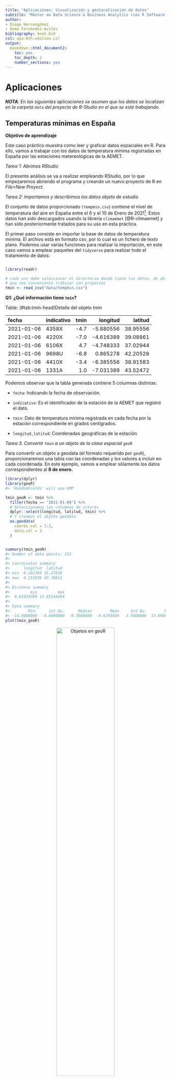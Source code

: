 ```yaml
---
title: "Aplicaciones: Visualización y geolocalización de datos"
subtitle: "Máster en Data Science & Business Analytics (con R Software)"
author:
- Diego Hernangómez
- Gema Fernández-Avilés
bibliography: book.bib
csl: apa-6th-edition.csl
output:
  bookdown::html_document2:
    toc: yes
    toc_depth: 2
    number_sections: yes
---
```




# Aplicaciones

***NOTA**: En las siguientes aplicaciones se asumen que los datos se localizan
en la carpeta `data` del proyecto de R-Studio en el que se esté trabajando.*

## Temperaturas mínimas en España

**Objetivo de aprendizaje**

Este caso práctico muestra como leer y graficar datos espaciales en R. Para
ello, vamos a trabajar con los datos de temperatura mínima registradas en España
por las estaciones metereológicas de la AEMET.

*Tarea 1: Abrimos RStudio*

El presente análisis se va a realizar empleando RStudio, por lo que empezaremos
abriendo el programa y creando un nuevo proyecto de R en *File>New Proyect*.

*Tarea 2: Importamos y describimos los datos objeto de estudio*

El conjunto de datos proporcionado `(tempmin.csv`) contiene el nivel de
temperatura del aire en España entre el 6 y el 10 de Enero de
2021[^aplicaciones-1]. Estos datos han sido descargados usando la librería
`climaemet` [@R-climaemet] y han sido posteriormente tratados para su uso en
esta práctica.

[^aplicaciones-1]: Las fechas seleccionadas coinciden con el periodo en el que
    la tormenta Filomena tuvo su auge en la Península Ibérica.

El primer paso consiste en importar la base de datos de temperatura mínima. El
archivo está en formato csv, por lo cual es un fichero de texto plano. Podemos
usar varias funciones para realizar la importación, en este caso vamos a emplear
paquetes del `tidyverse` para realizar todo el tratamiento de datos:


```r

library(readr)

# cada uno debe seleccionar el directorio donde tiene los datos, de ahí
# que sea conveniente trabajar con proyectos
tmin <- read_csv("data/tempmin.csv")
```

**Q1: ¿Qué información tiene `tmin`?**


Table: (\#tab:tmin-head)Detalle del objeto tmin

|fecha      |indicativo | tmin|  longitud|  latitud|
|:----------|:----------|----:|---------:|--------:|
|2021-01-06 |4358X      | -4.7| -5.880556| 38.95556|
|2021-01-06 |4220X      | -7.0| -4.616389| 39.08861|
|2021-01-06 |6106X      |  4.7| -4.748333| 37.02944|
|2021-01-06 |9698U      | -6.8|  0.865278| 42.20528|
|2021-01-06 |4410X      | -3.4| -6.385556| 38.91583|
|2021-01-06 |1331A      |  1.0| -7.031389| 43.52472|

Podemos observar que la tabla generada contiene 5 columnas distintas:

-   `fecha`: Indicando la fecha de observación.

-   `indicativo`: Es el identificador de la estación de la AEMET que registró el
    dato.

-   `tmin`: Dato de temperatura mínima registrada en cada fecha por la estación
    correspondiente en grados centígrados.

-   `longitud,latitud`: Coordenadas geográficas de la estación

*Tarea 3. Convertir* `tmin` *a un objeto de la clase espacial* `geoR`

Para convertir un objeto a geodata (el formato requerido por `geoR`),
proporcionaremos una tabla con las coordenadas y los valores a incluir en cada
coordenada. En este ejemplo, vamos a emplear sólamente los datos
correspondientes al **8 de enero.**


```r
library(dplyr)
library(geoR)
#> 'RandomFields' will use OMP

tmin_geoR <- tmin %>%
  filter(fecha == "2021-01-08") %>%
  # Seleccionamos las columnas de interés
  dplyr::select(longitud, latitud, tmin) %>%
  # Y creamos el objeto geodata
  as.geodata(
    coords.col = 1:2,
    data.col = 3
  )


summary(tmin_geoR)
#> Number of data points: 211 
#> 
#> Coordinates summary
#>      longitud  latitud
#> min -9.291389 35.27639
#> max  4.215556 43.78611
#> 
#> Distance summary
#>         min         max 
#>  0.01024389 13.85144264 
#> 
#> Data summary
#>        Min.     1st Qu.      Median        Mean     3rd Qu.        Max. 
#> -14.9000000  -4.6000000  -0.5000000  -0.6293839   3.5000000  13.6000000
plot(tmin_geoR)
```

<div class="figure" style="text-align: center">
<img src="Aplicaciones_files/figure-html/unnamed-chunk-2-1.png" alt="Objetos en geoR" width="60%" />
<p class="caption">(\#fig:unnamed-chunk-2)Objetos en geoR</p>
</div>

*Tarea 4. Convertir* `tmin` *a un objeto de la clase espacial* `sf`

En esta tarea, convertiremos los datos de tmin en un objeto espacial `sf`, es
decir, datos espaciales de tipo vector.

Los datos de `tmin` contienen coordenadas geográficas longitud/latitud, asi que
como vimos en la sección **Sistema de Referencia de Coordenadas (CRS)** el CRS a
emplear ha de ser un CRS geográfico. Usaremos el código EPSG **4326**, que
corresponde a coordenadas geográficas y suele ser el habitual en este tipo de
situaciones.


```r
library(sf)

tmin_sf <- st_as_sf(tmin,
  coords = c("longitud", "latitud"),
  crs = 4326
)

tmin_sf
#> Simple feature collection with 1066 features and 3 fields
#> Geometry type: POINT
#> Dimension:     XY
#> Bounding box:  xmin: -9.291389 ymin: 35.27639 xmax: 4.215556 ymax: 43.78611
#> Geodetic CRS:  WGS 84
#> # A tibble: 1,066 x 4
#>    fecha      indicativo  tmin             geometry
#>  * <date>     <chr>      <dbl>          <POINT [°]>
#>  1 2021-01-06 4358X       -4.7 (-5.880556 38.95556)
#>  2 2021-01-06 4220X       -7   (-4.616389 39.08861)
#>  3 2021-01-06 6106X        4.7 (-4.748333 37.02944)
#>  4 2021-01-06 9698U       -6.8  (0.865278 42.20528)
#>  5 2021-01-06 4410X       -3.4 (-6.385556 38.91583)
#>  6 2021-01-06 1331A        1   (-7.031389 43.52472)
#>  7 2021-01-06 1690A       -0.1 (-7.859722 42.32528)
#>  8 2021-01-06 8489X       -8   (-0.255833 40.43333)
#>  9 2021-01-06 8025         2    (-0.494167 38.3725)
#> 10 2021-01-06 9784P      -10       (0.224722 42.63)
#> # ... with 1,056 more rows
```

*Tarea 5: Dibujemos las estaciones de monitoreo de la temperaria mínima en un
mapa de España. Ámbito espacial.*

Vamos, además, a incluir una capa de las comunidades autónomas de España. Para
ello usaremos un paquete API que nos proporciona esta información en formato
`sf`:


```r
library(mapSpain)
# sf object
esp <- esp_get_ccaa() %>%
  # No vamos a usar Canarias en este análisis
  filter(ine.ccaa.name != "Canarias")


plot(esp$geometry) # Dibujamo el mapa de España menos las Islas Canarias
```

<div class="figure" style="text-align: center">
<img src="Aplicaciones_files/figure-html/unnamed-chunk-4-1.png" alt="Mapa de España (Sin Canarias)" width="60%" />
<p class="caption">(\#fig:unnamed-chunk-4)Mapa de España (Sin Canarias)</p>
</div>

**Q2: ¿Tengo el Sistema de referencia de coordenadas (CRS) de las estaciones de
monitoreo en la misma proyección que el contorno de España?**

Como se comentó en la sección **Sistema de Referencia de Coordenadas (CRS)**,
cuando se emplean datos geográficos provenientes de varias fuentes, es necesario
asegurarse de que ambos objetos están usando el mismo CRS. Vamos a comprobarlo:


```r
st_crs(tmin_sf) == st_crs(esp)
#> [1] FALSE
```

Vemos que no lo están, por lo que vamos a proyectar las coordenadas a un CRS
común. En este caso usaremos el CRS de referencia de `tmin_sf`:


```r
esp2 <- st_transform(esp, st_crs(tmin_sf))

st_crs(tmin_sf) == st_crs(esp2)
#> [1] TRUE
```

Dibujamos las estaciones de monitoreo con el contorno de España. Vamos a usar el
paquete `ggplot2` como referencia, sin embargo existen varios paquetes
especializados en mapas temáticos, como pueden ser `tmap` o `mapsf`.


```r
library(ggplot2)

ggplot(esp2) +
  # Para graficar objetos sf debemos usar geom_sf()
  geom_sf() +
  geom_sf(data = tmin_sf) +
  theme_light() +
  labs(
    title = "Estaciones de monitoreo AEMET en  España",
    subtitle = "excluyendo las Islas Canarias"
  ) +
  theme(
    plot.title = element_text(
      size = 12,
      face = "bold"
    ),
    plot.subtitle = element_text(
      size = 8,
      face = "italic"
    )
  )
```

<div class="figure" style="text-align: center">
<img src="Aplicaciones_files/figure-html/unnamed-chunk-6-1.png" alt="Estaciones de AEMET en la Península Ibérica" width="60%" />
<p class="caption">(\#fig:unnamed-chunk-6)Estaciones de AEMET en la Península Ibérica</p>
</div>

*Tarea 6: Representamos la variable temperatura mínima `tmin` para el día 8 de
enero de 2021.*

En la siguiente tarea, seleccionaremos los datos correspondientes al **8 de
enero de 2021** y crearemos un mapa temático en el que representaremos los
valores de temperatura mínima registrados en cada estación mediante un código de
colores.


```r
tmin_8enero <- tmin_sf %>%
  # seleccionamos el día y la variable
  filter(fecha == "2021-01-08")


plot(tmin_8enero["tmin"],
  main = "Temperatura mínima (8-enero-2021)",
  pch = 8
)
```

<div class="figure" style="text-align: center">
<img src="Aplicaciones_files/figure-html/plot-base-tmin-1.png" alt="Mapa de puntos con temperatura mínima" width="60%" />
<p class="caption">(\#fig:plot-base-tmin)Mapa de puntos con temperatura mínima</p>
</div>

Podemos utilizar el ámbito espacial, el contorno de España para graficar y
contar la historia de la Filomena un poco mejor.

<div class="figure" style="text-align: center">
<img src="Aplicaciones_files/figure-html/spatial-plots-1.png" alt="Mapa completo con temperatura mínima" width="60%" />
<p class="caption">(\#fig:spatial-plots)Mapa completo con temperatura mínima</p>
</div>

*Tarea 7: Interpolación de la variable temperatura mínima `tmin` para el día 8
de enero de 2021 con IDW*

**Q3**: El mapa (\@ref(fig:spatial-plots)) ha quedado muy claro. Vemos como los
datos nos cuentan la historia de Filomena en aquellos sitios donde se tomaron
mediciones, pero **¿podríamos tener un mapa de interpolación para tener una
estimación de la temperatura mínima en las partes donde la AEMET no tiene
estación de monitoreo?**

Tal y como se avanzó en teoría, parece lógico pensar que aquellos puntos que
estén cerca tendrán valores similares así que tomemos ventaja de la dependencia
espacial y utilicemos un método determinista, como la Distancia Inversa
Ponderada, comúnmente conocido por su acrónimo inglés IDW (Inverse distance
weighted), el cual es uno de los métodos más simples para llevar para llevar a
cabo una interpolación espacial.

En este tipo de análisis, es crucial que el CRS sea el apropiado. En este caso,
ya definimos el CRS como un CRS geográfico (es decir, usando coordenadas de
longitud y latitud). Sin embargo, para el ejercicio de interpolación es más
adecuado usar un CRS local (que provoque pocas deformaciones en la proyección de
España) y en alguna unidad de distancia, como metros (ya vimos que en los CRS
geográficos las unidades son grados).

Si usamos el paquete `crsuggest` podemos observar los CRS sugeridos:


```r
library(crsuggest)

sugiere <- suggest_crs(tmin_8enero, units = "m", limit = 5)

# Usamos la sugerencia del paquete
crs_sugerido <- st_crs(sugiere[1, ]$crs_proj4)

esp3 <- st_transform(esp2, crs_sugerido)
tmin_8enero3 <- st_transform(tmin_8enero, crs_sugerido)
```

**Q4: ¿Dónde vamos a interpolar? ¿En que puntos?**

Para realizar la interpolación, necesitamos generar una malla que representará
las celdas de las que queremos obtener el valor interpolado.

Dado que hemos proyectado nuestros datos a un CRS cuya unidad son los metros,
podemos definir el tamaño de cada celda en metros cuadrados. En este caso vamos
a usar celdas de 100 kms cuadrados (10 x 10 kms):


```r
set.seed(9876) # Con esto aseguramos que el grid generado siempre es igual

malla_sf <- st_make_grid(
  esp3,
  cellsize = 8000
)
```

Graficamos la superficie para ver exactamente qué hemos construido:


```r

ggplot(esp3) +
  geom_sf() +
  geom_sf(
    data = malla_sf,
    size = 0.1,
    col = "red", alpha = 1,
    fill = NA
  ) +
  geom_sf(
    data = tmin_8enero3,
    aes(fill = "AEMET Stations"), size = 4, shape = 21,
    color = "blue"
  ) +
  scale_fill_manual(values = adjustcolor("blue", alpha.f = 0.2)) +
  theme_void() +
  theme(legend.position = "bottom") +
  labs(
    title = "Cuadrícula espacial para interpolar",
    fill = ""
  )
```

<div class="figure" style="text-align: center">
<img src="Aplicaciones_files/figure-html/malla-1.png" alt="Malla de puntos para interpolación" width="60%" />
<p class="caption">(\#fig:malla)Malla de puntos para interpolación</p>
</div>

En la Fig. \@ref(fig:malla) se puede observar claramente cada una de las celdas
que hemos creado. La interpolación asignará un valor a cada uno de ellas.

A continuación podemos llevar a cabo la interpolación usando el paquete `gstat`.
Además, en lugar de celdas (polígonos) es necesario usar puntos en la
interpolación. Calcularemos, por tanto, un punto representativo de cada celda,
el centroide, que es el punto resultante de realizar la media arimética de las
coordenadas de loss puntos que componen los lados de cada celda


```r
# Calculamos centroide
malla_sf_cent <- st_centroid(malla_sf, of_largest_polygon = TRUE)

library(gstat)
tmin_idw <- idw(
  # Indicamos la variable que queremos interpolar
  tmin ~ 1,
  # Indicamos el conjunto de datos donde está la variable
  tmin_8enero3,
  # Indicamos la malla de destino, en sf
  newdata = malla_sf_cent,
  idp = 2.0 # Especifica la potencia de la IDW
)
#> [inverse distance weighted interpolation]
head(tmin_idw)
#> Simple feature collection with 6 features and 2 fields
#> Geometry type: POINT
#> Dimension:     XY
#> Bounding box:  xmin: 146290.9 ymin: 69457.31 xmax: 186290.9 ymax: 69457.31
#> CRS:           +proj=lcc +lat_1=40 +lat_0=40 +lon_0=0 +k_0=0.9988085293 +x_0=600000 +y_0=600000 +a=6378298.3 +rf=294.73 +pm=madrid +units=m +no_defs
#>   var1.pred var1.var                  geometry
#> 1  2.518621       NA POINT (146290.9 69457.31)
#> 2  2.586930       NA POINT (154290.9 69457.31)
#> 3  2.656846       NA POINT (162290.9 69457.31)
#> 4  2.728395       NA POINT (170290.9 69457.31)
#> 5  2.801600       NA POINT (178290.9 69457.31)
#> 6  2.876486       NA POINT (186290.9 69457.31)
```

*Tarea 8. Mapa de contorno*

Representamos la interpolación con un mapa y mapa de contorno muy utilizado para
representar datos espaciales. Para ello, vamos a usar el paquete `raster`
convirtiendo nuestro objeto interpolado.


```r
# Convertimos de sf a SpatiaPixels
# Esto funciona porque nuestros puntos sf están espaciados regularmente

tmin_pixels <- tmin_idw %>%
  as("Spatial") %>%
  as("SpatialPixels")


library(raster)
# Creamos un raster de nuestros pixels
rast_esp <- raster(tmin_pixels)

# Transferimos valores del objeto sf al raster
rast_esp2 <- rasterize(
  tmin_idw,
  rast_esp,
  field = "var1.pred", ## valores de predicción
  fun = mean
)

# Además, podemos recortar el raster a la forma de España

rast_esp_mask <- mask(rast_esp2, esp3)

plot(rast_esp_mask, col = colores)
contour(rast_esp2, add = TRUE)
```

<div class="figure" style="text-align: center">
<img src="Aplicaciones_files/figure-html/unnamed-chunk-9-1.png" alt="Mapa raster con lineas de nivel" width="60%" />
<p class="caption">(\#fig:unnamed-chunk-9)Mapa raster con lineas de nivel</p>
</div>

Podemos realizar el mismo mapa usando `ggplot2` y la función
`geom_contour_filled`:


```r

# Creo una tabla para geom contour
coordenadas <- st_coordinates(tmin_idw)
valor <- tmin_idw$var1.pred

idw_df <- data.frame(
  # Necesitamos redondear las coordenadas
  latitud = round(coordenadas[, 2], 6),
  longitud = round(coordenadas[, 1], 6),
  tmin = valor
)

ggplot() +
  geom_contour_filled(
    data = idw_df,
    aes(x = longitud, y = latitud, z = tmin),
    na.rm = TRUE,
    breaks = cortes
  ) +
  # Reajustamos la escala de colores
  scale_fill_manual(values = colores) +
  # CCAA
  geom_sf(data = esp3, fill = NA) +
  theme_minimal() +
  theme(axis.title = element_blank()) +
  labs(
    fill = "Temp. (º)",
    title = "Temperatura mínima interpolada",
    subtitle = "8 de Enero 2021",
    caption = "Datos: AEMET"
  )
```

<div class="figure" style="text-align: center">
<img src="Aplicaciones_files/figure-html/unnamed-chunk-10-1.png" alt="Mapa con ggplot2 y lineas de nivel" width="60%" />
<p class="caption">(\#fig:unnamed-chunk-10)Mapa con ggplot2 y lineas de nivel</p>
</div>

## Renta media por municipios

Esta sección presenta un caso de uso en el que aprenderemos a realizar las
siguientes tareas básicas:

-   Importar datos tabulares y datos espaciales.

-   Realizar un tratamiento de limpieza de datos y cruzar tablas.

-   Hacer mapas temáticos. Aprenderemos también algunas nociones básicas sobre
    cómo crear diferentes clases para un conjunto de datos continuo.

Para ello, partiremos de dos ficheros:

1.  Fichero `renta_municipio.csv`: Este fichero contiene información de la Renta
    Neta per cápita por municipios (en euros), distritos y secciones censales.
    Esta información se ha extraído del [Atlas de distribución de renta de los
    hogares](https://www.ine.es/experimental/atlas/experimental_atlas.htm)
    proporcionado por el INE, y ha sido tratado previamente para adaptar la
    información al presente ejercicio.

2.  Fichero `municipios.gpkg`: Es un fichero que contiene datos espaciales
    (polígonos) de los municipios en España en el año 2019. Se ha extraído del
    Instituto Geográfico Nacional (IGN) usando el paquete `mapSpain`.

*Tarea 1. Importar los datos a R*

El primer paso en cualquier tipo de análisis de datos es importar los datos al
software de tratamiento (en nuestro caso, R) y analizarlos para conocer el tipo
de información que contiene:


```r
# Usaremos paquetes del tidyverse
library(dplyr)
library(readr)

renta <- read_csv("data/renta_municipio.csv", na = ".")
```


```r
library(sf)
munis <- st_read("data/municipios.gpkg", quiet = TRUE)
```

**Q1: ¿Qué información tenemos sobre la variable?**


```r
head(renta)
#> # A tibble: 6 x 6
#>   Unidad                          `2019` `2018` `2017` `2016` `2015`
#>   <chr>                            <dbl>  <dbl>  <dbl>  <dbl>  <dbl>
#> 1 44001 Ababuj                        NA     NA     NA     NA     NA
#> 2 4400101 Ababuj distrito 01          NA     NA     NA     NA     NA
#> 3 4400101001 Ababuj sección 01001     NA     NA     NA     NA     NA
#> 4 40001 Abades                     11429  10731  10314   9816   9904
#> 5 4000101 Abades distrito 01       11429  10731  10314   9816   9904
#> 6 4000101001 Abades sección 01001  11429  10731  10314   9816   9904
```

Podemos comprobar que tenemos información para los años 2015 a 2019. Además, la
columna `Unidad` contiene un literal con el municipio o sección correspondiente.

**Q2: ¿Qué información tenemos sobre el objeto espacial?**


```r
head(munis)
#> Simple feature collection with 6 features and 7 fields
#> Geometry type: MULTIPOLYGON
#> Dimension:     XY
#> Bounding box:  xmin: -3.140179 ymin: 36.73817 xmax: -2.057058 ymax: 37.54579
#> Geodetic CRS:  ETRS89
#>   codauto ine.ccaa.name cpro ine.prov.name cmun      name LAU_CODE                           geom
#> 1      01     Andalucía   04       Almería  001      Abla    04001 MULTIPOLYGON (((-2.775594 3...
#> 2      01     Andalucía   04       Almería  002  Abrucena    04002 MULTIPOLYGON (((-2.787566 3...
#> 3      01     Andalucía   04       Almería  003      Adra    04003 MULTIPOLYGON (((-3.051988 3...
#> 4      01     Andalucía   04       Almería  004 Albanchez    04004 MULTIPOLYGON (((-2.181086 3...
#> 5      01     Andalucía   04       Almería  005 Alboloduy    04005 MULTIPOLYGON (((-2.572442 3...
#> 6      01     Andalucía   04       Almería  006     Albox    04006 MULTIPOLYGON (((-2.128106 3...
```

Podemos comprobar que `munis` es un objeto que contiene Polígonos y varias
columnas, entre ellas dos especialmente relevantes: `cpro` y `cmun`, que
corresponden a los códigos de provincia y de municipio respectivamente. Podemos
comprobar que este código también se encuentra en nuestro dataset `renta`.

*Tarea 2. Comprobamos campos en común para un municipio: Noblejas*


```r
# Miro un municipio: Noblejas

renta[grep("Noblejas", renta$Unidad), ]
#> # A tibble: 5 x 6
#>   Unidad                            `2019` `2018` `2017` `2016` `2015`
#>   <chr>                              <dbl>  <dbl>  <dbl>  <dbl>  <dbl>
#> 1 45115 Noblejas                     10591  10314   9751   9484   9124
#> 2 4511501 Noblejas distrito 01       11039  10717  10135   9711   9386
#> 3 4511501001 Noblejas sección 01001  11039  10717  10135   9711   9386
#> 4 4511502 Noblejas distrito 02       10276  10029   9475   9319   8938
#> 5 4511502001 Noblejas sección 02001  10276  10029   9475   9319   8938

munis[grep("Noblejas", munis$name), c("name", "cpro", "cmun")]
#> Simple feature collection with 1 feature and 3 fields
#> Geometry type: MULTIPOLYGON
#> Dimension:     XY
#> Bounding box:  xmin: -3.489824 ymin: 39.93003 xmax: -3.372611 ymax: 40.05017
#> Geodetic CRS:  ETRS89
#>          name cpro cmun                           geom
#> 4985 Noblejas   45  115 MULTIPOLYGON (((-3.44681 40...
```

En el caso de Noblejas, el código completo es **45115**. Sin embargo, en el caso
de la tabla `renta`, debemos extraer ese valor del literal, ya que no tenemos
este valor directamente, sino en combinación con otros valores ("**45115
Noblejas**"). Para conseguir extraer un campo adecuado para el cruce en la tabla
`renta` que contenga únicamente el código numérico vamos a hacer la siguiente
manipulacion de datos:

-   Para cada valor de la columna `Unidad`, dividiremos el texto usando los
    espacios como delimitadores ("**45115 Noblejas"** pasará a ser **c("45115",
    "Noblejas")**) y extraremos el código como el primer valor del vector
    (**c("45115", "Noblejas")\[1\]** extrae **"45115"**).

-   Usaremos ese resultado para crear una nueva columna `codigo_ine` que
    usaremos como campo para cruzar.


```r

# Creo una función y la aplico a toda la columna
extrae_codigo <- function(x) {
  unlist(strsplit(x, " "))[1]
}

renta$codigo_ine <- sapply(as.character(renta$Unidad), extrae_codigo)

head(renta[c("Unidad", "codigo_ine")])
#> # A tibble: 6 x 2
#>   Unidad                          codigo_ine
#>   <chr>                           <chr>     
#> 1 44001 Ababuj                    44001     
#> 2 4400101 Ababuj distrito 01      4400101   
#> 3 4400101001 Ababuj sección 01001 4400101001
#> 4 40001 Abades                    40001     
#> 5 4000101 Abades distrito 01      4000101   
#> 6 4000101001 Abades sección 01001 4000101001
```

Ahora, es necesario crear la misma variable en `munis` para poder realizar el
cruce:


```r

munis$codigo_ine <- paste0(munis$cpro, munis$cmun)

head(munis[, c("name", "codigo_ine")])
#> Simple feature collection with 6 features and 2 fields
#> Geometry type: MULTIPOLYGON
#> Dimension:     XY
#> Bounding box:  xmin: -3.140179 ymin: 36.73817 xmax: -2.057058 ymax: 37.54579
#> Geodetic CRS:  ETRS89
#>        name codigo_ine                           geom
#> 1      Abla      04001 MULTIPOLYGON (((-2.775594 3...
#> 2  Abrucena      04002 MULTIPOLYGON (((-2.787566 3...
#> 3      Adra      04003 MULTIPOLYGON (((-3.051988 3...
#> 4 Albanchez      04004 MULTIPOLYGON (((-2.181086 3...
#> 5 Alboloduy      04005 MULTIPOLYGON (((-2.572442 3...
#> 6     Albox      04006 MULTIPOLYGON (((-2.128106 3...
```

*Tarea 3: Unimos los objetos renta y mapas con la función `left_join`*

Ya estamos listos para realizar el cruce. Además, seleccionaremos sólo las
columnas que vamos a usar, en este caso la del año 2019:


```r

munis_renta <- munis %>%
  left_join(renta) %>%
  dplyr::select(name, cpro, cmun, `2019`)
```

**Cuando crucemos datos espaciales con datos no espaciales en R, es importante
que el primer dataset sea el que contiene los datos espaciales**. Esto es así
porque el objeto resultante "hereda" la clase del primer objeto.

**Q3: ¿Qué ocurre si realizáramos el proceso poniendo los datos espaciales en el
lado derecho del join?**

A modo de ejemplo, si realizáramos el proceso poniendo los datos espaciales en
el lado derecho del join, los datos finales no serán espaciales:


```r

# Miramos la clase de munis_renta

class(munis_renta)
#> [1] "sf"         "data.frame"

# Es un sf, por tanto espacial

# ¿Que pasa si realizamos el cruce de la otra manera?
renta %>%
  left_join(munis) %>%
  dplyr::select(name, cpro, cmun, `2019`) %>%
  class()
#> [1] "tbl_df"     "tbl"        "data.frame"
```

El resultado es un tibble o data.frame, **¡pero no es espacial!**

*Tarea 4. Histograma de la distribución de la renta*

Una vez que tenemos los datos unidos podemos realizar algunos análisis básicos,
como la realización de un histograma


```r

library(ggplot2)

munis_renta %>%
  ggplot(aes(x = `2019`)) +
  geom_histogram(color = "darkblue", fill = "lightblue") +
  scale_x_continuous(labels = scales::label_number_auto()) +
  scale_y_continuous(labels = scales::label_percent()) +
  labs(
    y = "",
    x = "Renta neta media por persona (€)"
  )
```

<div class="figure" style="text-align: center">
<img src="Aplicaciones_files/figure-html/basic-1.png" alt="Histograma de la Renta per cápita en España (2019)" width="60%" />
<p class="caption">(\#fig:basic)Histograma de la Renta per cápita en España (2019)</p>
</div>

En la Fig. \@ref(fig:basic) podemos observar que la renta presenta una
distribución Gamma con un gran de municipios concentrados en zonas medias de
renta y pocos municipios en tramos de rentas altas. Como veremos más adelante,
esta distribución va a afectar a la información que transmite el mapa.

*Tarea 5. Mapa de coropletas de la distribución de la renta*

Vamos a realizar ahora un mapa de coropletas mostrando la distribución de la
renta usando los valores brutos de renta sin modificar:


```r

ggplot(munis_renta) +
  # Usamos geom_sf, y como aes() lo que queremos mostrar, en este caso, el
  # color del polígono representa la renta. Vamos a retirar los bordes con
  # color = NA
  geom_sf(aes(fill = `2019`), color = NA) +
  theme_minimal() +
  scale_fill_continuous(labels = scales::label_number(
    big.mark = ".",
    decimal.mark = ",",
    suffix = " €"
  )) +
  labs(
    title = "Renta neta media por persona",
    caption = "Datos: INE"
  )
```

<div class="figure" style="text-align: center">
<img src="Aplicaciones_files/figure-html/maparenta1-1.png" alt="Renta neta media por persona" width="60%" />
<p class="caption">(\#fig:maparenta1)Renta neta media por persona</p>
</div>

Este primer mapa no es demasiado informativo, por los siguientes motivos:

-   Existe una serie de municipios para los que no tenemos datos.

-   La escala de color no es la más adecuada.

-   Dada la distribución de los datos, puede ser adecuado crear grupos de renta
    para que el mapa sea más interpretable.

*Tarea 6. Eliminamos los municipios sin datos y cambiamos la escala de color*

Vamos a probar a eliminar los municipios sin datos y a cambiar la escala de
color para ver si mejora la visualización.


```r

munis_renta_clean <- munis_renta %>% filter(!is.na(`2019`))

ggplot(munis_renta_clean) +
  geom_sf(aes(fill = `2019`), color = NA) +
  # Cambiamos la paleta de colores, vamos a usar una paleta denominada Inferno,
  # ya incluida en base R con hcl.colors

  # Como son datos continuos, puedo usar Inferno
  scale_fill_gradientn(
    colours = hcl.colors(20, "Inferno", rev = TRUE),
    labels = scales::label_number(
      big.mark = ".",
      decimal.mark = ",",
      suffix = " €"
    )
  ) +
  theme_minimal() +
  labs(
    title = "Renta neta media por persona",
    caption = "Datos: INE"
  )
```

<div class="figure" style="text-align: center">
<img src="Aplicaciones_files/figure-html/maparenta2-1.png" alt="Renta neta media por persona con paleta de colores alternativa" width="60%" />
<p class="caption">(\#fig:maparenta2)Renta neta media por persona con paleta de colores alternativa</p>
</div>

Este mapa nos da algo más de información, y parece intuirse que las rentas más
altas se encuentran en zonas de País Vasco, Madrid y Cataluña. Sin embargo, el
hecho de que la distribución de los datos no sea normal está afectando a la
visualización.

*Tarea 7. Agrupar los datos en clases para mejorar la visualización*

Para intentar atajar este problema, podemos dividir nuestros datos en clases,
por ejemplo cuartiles o deciles. Existen varios métodos de clasificación de
datos, que en R se encuentran implementados en el paquete `classInt`. A
continuación vamos a plantear diversos métodos de clasificación y observar cómo
la "historia" que cuenta el mapa varía en función de dichas clases. En este
ejemplo planteamos los siguientes métodos de clasificación:

-   El método de deciles: consiste en crear 10 categorías incluyendo el mismo
    número de registros en cada una de ellas.

-   El método de intervalos equivalentes: divide el rango de valores en un
    número de grupos definido. La distancia de todos los intervalos es idéntica,
    por lo que este método no tiene en cuenta la distribución de los registros.

-   El método de Fisher-Jenks: desarrollado específicamente para la
    clasificación de datos espaciales y su visualización en mapas. Produce
    agrupaciones de tal manera que los datos de cada grupo son "cercanas" entre
    sí y sustancialmente distintas de los valores de otros grupos.


```r

library(classInt)
# Vamos a probar 3 métodos de clasificación: Deciles, tramos de Renta
# equidistantes y Fisher and Jenks

deciles <- classIntervals(munis_renta_clean$`2019`,
  style = "quantile", n = 10
)
deciles
#> style: quantile
#>     [5898,8935.6)   [8935.6,9662.2)  [9662.2,10352.8)   [10352.8,10918)     [10918,11462) 
#>               656               656               655               654               655 
#>   [11462,11998.6) [11998.6,12651.4) [12651.4,13475.8) [13475.8,14618.4)   [14618.4,26367] 
#>               658               656               655               656               656
plot(deciles, pal = hcl.colors(20, "Inferno"), main = "Deciles")
```

<div class="figure" style="text-align: center">
<img src="Aplicaciones_files/figure-html/deciles-1.png" alt="Deciles de renta" width="60%" />
<p class="caption">(\#fig:deciles)Deciles de renta</p>
</div>


```r

# Tramos equidistantes en términos de renta
equal <- classIntervals(munis_renta_clean$`2019`,
  style = "equal", n = 10
)
equal
#> style: equal
#>     [5898,7944.9)   [7944.9,9991.8)  [9991.8,12038.7) [12038.7,14085.6) [14085.6,16132.5) 
#>               103              1510              2374              1637               702 
#> [16132.5,18179.4) [18179.4,20226.3) [20226.3,22273.2) [22273.2,24320.1)   [24320.1,26367] 
#>               161                52                14                 3                 1
plot(equal, pal = hcl.colors(20, "Inferno"), main = "Equidistantes")
```

<div class="figure" style="text-align: center">
<img src="Aplicaciones_files/figure-html/equidist-1.png" alt="Tramos de renta equidistante" width="60%" />
<p class="caption">(\#fig:equidist)Tramos de renta equidistante</p>
</div>


```r

fisher <- classIntervals(munis_renta_clean$`2019`,
  style = "fisher",
  # Fuerzo para mejorar la comparación entre métodos
  n = 10
)
fisher
#> style: fisher
#>       [5898,8743)     [8743,9770.5)    [9770.5,10754)     [10754,11689)     [11689,12668) 
#>               505               904              1005              1159              1032 
#>     [12668,13803)   [13803,15222.5) [15222.5,17196.5) [17196.5,20063.5)   [20063.5,26367] 
#>               874               651               305               103                19
plot(fisher,
  pal = hcl.colors(20, "Inferno"),
  main = "Fisher-Jenks"
)
```

<div class="figure" style="text-align: center">
<img src="Aplicaciones_files/figure-html/fisher-1.png" alt="Tramos de renta usando Fisher-Jenks" width="60%" />
<p class="caption">(\#fig:fisher)Tramos de renta usando Fisher-Jenks</p>
</div>

Podemos observar lo siguiente:

-   El último decil de renta se corresponde a un rango de entre 15.000 y 25.000
    € (Fig \@ref(fig:deciles)).

-   El método por deciles (Fig \@ref(fig:deciles)) proporciona unos grupos con
    valores de renta muy parecidos entre sí en los valores medios. Esto es
    debido a la propia distribución de la variable.

-   El método de rangos equidistantes (Fig \@ref(fig:equidist)) proporciona
    algunos grupos con un número muy reducido de municipios.

-   El método de Fisher-Jenks (Fig \@ref(fig:fisher)) puede proporcionar unas
    clases con unos rangos más apropiados para los tramos altos de renta.

*Tarea 8. Representar los mapas según las clases obtenidas*

Vamos ahora a realizar 3 mapas distintos, creando clases de renta según cada uno
de los métodos anteriormente mostrados.

**Deciles**


```r
# Extraigo los valores de corte
breaks_d <- deciles$brks

# Y creo unas etiquetas básicas para cada clase
# Creo una función específica para crear etiquetas formateadas
label_fun <- function(x) {
  l <- length(x)
  eur <- paste0(prettyNum(round(x, 0),
    decimal.mark = ",",
    big.mark = "."
  ), " €")

  labels <- paste(eur[-l], "-", eur[-1])
  labels[1] <- paste("<", eur[1])
  labels[l - 1] <- paste(">", eur[l - 1])
  return(labels)
}

labels_d <- label_fun(breaks_d)

munis_renta_clean$Deciles <- cut(munis_renta_clean$`2019`,
  breaks = breaks_d,
  labels = labels_d,
  include.lowest = TRUE
)

ggplot(munis_renta_clean) +
  # Cambiamos la variable que usamos para crear el mapa
  geom_sf(aes(fill = Deciles), color = NA) +
  # Necesito cambiar el scale, ya no es continua
  scale_fill_manual(values = hcl.colors(length(labels_d),
    "Inferno",
    rev = TRUE
  )) +
  theme_minimal() +
  labs(
    title = "Renta neta media por persona",
    caption = "Datos: INE"
  )
```

<div class="figure" style="text-align: center">
<img src="Aplicaciones_files/figure-html/mapa-deciles-1.png" alt="Mapa por deciles de renta" width="60%" />
<p class="caption">(\#fig:mapa-deciles)Mapa por deciles de renta</p>
</div>

El mapa de la Fig. \@ref(fig:mapa-deciles) ya nos permite observar patrones
geográficos, donde se ve una clara diferencia entre la Comunidades Autónomas del
Norte y las del Sur. Veamos una representación distina usando otras clases
diferentes:


```r

breaks_e <- equal$brks
labels_e <- label_fun(breaks_e)

munis_renta_clean$Equal <- cut(munis_renta_clean$`2019`,
  breaks = breaks_e,
  labels = labels_e,
  include.lowest = TRUE
)

ggplot(munis_renta_clean) +
  # Cambiamos la variable que usamos para crear el mapa
  geom_sf(aes(fill = Equal), color = NA) +
  scale_fill_manual(values = hcl.colors(length(labels_e),
    "Inferno",
    rev = TRUE
  )) +
  theme_minimal() +
  labs(
    title = "Renta neta media por persona",
    caption = "Datos: INE"
  )
```

<div class="figure" style="text-align: center">
<img src="Aplicaciones_files/figure-html/mapa-equal-1.png" alt="Mapa por tramos de renta equidistantes" width="60%" />
<p class="caption">(\#fig:mapa-equal)Mapa por tramos de renta equidistantes</p>
</div>

El mapa de la Fig. \@ref(fig:mapa-equal), sin embargo, se parece más al mapa que
hicimos con los datos sin clasificar (Fig. \@ref(fig:maparenta2)), donde el peso
visual se concentra más bien en los municipios con rentas mucho más altas que el
resto (por encimoa de 18.000 €).

Veamos el mismo mapa usando Fisher-Jenks:


```r

breaks_f <- fisher$brks
labels_f <- label_fun(breaks_f)

munis_renta_clean$`Fisher-Jenks` <- cut(munis_renta_clean$`2019`,
  breaks = breaks_f,
  labels = labels_f,
  include.lowest = TRUE
)

ggplot(munis_renta_clean) +
  # Cambiamos la variable que usamos para crear el mapa
  geom_sf(aes(fill = `Fisher-Jenks`), color = NA) +
  scale_fill_manual(values = hcl.colors(length(labels_f),
    "Inferno",
    rev = TRUE
  )) +
  theme_minimal() +
  labs(
    title = "Renta neta media por persona",
    caption = "Datos: INE"
  )
```

<div class="figure" style="text-align: center">
<img src="Aplicaciones_files/figure-html/mapa-fisher-1.png" alt="Mapa por tramos según Fisher-Jenks" width="60%" />
<p class="caption">(\#fig:mapa-fisher)Mapa por tramos según Fisher-Jenks</p>
</div>

En el mapa de la Fig. \@ref(fig:mapa-fisher) se puede observar de una manera más
clara un cluster adicional de renta en la zona de Asturias y el norte de León.
Además, gracias a la escala de colores puede intuirse que este clúster de renta
no presenta valores tan altos como los observados en País Vasco o Madrid.

En conclusión, en el momento de realizar una visualización de datos es
importante conocer el dato a representar, así como entender algunas propiedades
básicas de la distribución subyacente. También hemos podido observar que hay
ciertas decisiones estéticas (datos continuos vs. agrupados, escala de colores)
que tienen una influencia significativa en cómo se percibe la información
representada. Es responsabilidad del creador de la visualización el conocer
todos estos factores y aplicarlos de manera conveniente.

**Q4: Tenemos un mapa de los mismos datos pero la información se presenta de
manera sesgada, ¿puedes identificar los motivos?**

<div class="figure" style="text-align: center">
<img src="Aplicaciones_files/figure-html/trucado-1.png" alt="Ejemplo de visualización sesgada" width="60%" />
<p class="caption">(\#fig:trucado)Ejemplo de visualización sesgada</p>
</div>

En el mapa de la Fig. \@ref(fig:trucado) parece que la renta per cápita de las
comunidades del norte es desproporcionadamente superior a las del sur. Resumimos
aquí los sesgos introducidos en el mapa:

-   En primer lugar, se han creado un elevado número de grupos en las zonas de
    rentas bajas. De esta manera, la escala del mapa parece estar muy
    fragmentada, sin embargo muchos de esos grupos apenas contienen municipios.
    A modo de ejemplo, los primeros cuatro grupos únicamente contienen 32
    municipios.

-   Los grupos no se adaptan a la distribución subyacente de los datos. La
    mediana de los datos (11.462 €) estaría situada en la antepenúltima clase,
    de manera que los dos grupos de mayor renta contienen el 50% de los
    municipios.

-   Además, la escala de color se ha manipulado, de manera que los grupos de
    mayores renta destaquen más que el resto de manera notoria.

## Análisis de patrones de puntos

Las técnicas de análisis de patrones de puntos analizan la distribución de
eventos geolocalizados que surgen al azar. La diferencia fundamental con otros
análisis que comprenden también el uso de localizaciones (como las temperaturas
mínimas medidas por estaciones meteorológicas) es que en este caso los puntos
representan eventos conocidos y aleatorios (por ejemplo, los crímenes ocurridos
en una ciudad, accidentes de tráfico o incendios en una región). A diferencia de
otros eventos, como el ejemplo de las temperaturas mínimas, la ausencia de datos
no se debe a la ausencia de medición (e.g. no existe una estación meteorológica
en ese lugar), si no a que no se ha producido el evento en dicha localización.

**Objetivo de aprendizaje**:

El alumno debe ser capaz de conocer los datos de tipo patrones de punto,
identificarlos y representarlos adecuadamente.

*Tarea 1: Abrimos RStudio*

El presente análisis se va a realizar empleando RStudio, por lo que empezaremos
abriendo el programa y creando un nuevo script de R en *Proyecto>File>New File>R
script*.

*Tarea 2: Importamos y describimos los datos objeto de estudio*

El primer paso consiste en importar la base de datos de crímenes en la ciudad de
Valencia. El archivo está en formato csv, por lo que usaremos el paquete `readr`
para importar los datos:


```r
library(readr)
library(dplyr)

# En este caso el archivo está en la carpeta "data" de nuestro proyecto
crimen <- read_csv("data/crime-data-Valencia.csv")


summary(crimen)
#>    crime_id          crime_date         crime_time        crime_type            muni          
#>  Length:90247       Length:90247       Length:90247      Length:90247       Length:90247      
#>  Class :character   Class :character   Class1:hms        Class :character   Class :character  
#>  Mode  :character   Mode  :character   Class2:difftime   Mode  :character   Mode  :character  
#>                                        Mode  :numeric                                         
#>                                                                                               
#>                                                                                               
#>       year          month             week            day           week_day    
#>  Min.   :2010   Min.   : 1.000   Min.   : 1.00   Min.   :  1.0   Min.   :1.000  
#>  1st Qu.:2013   1st Qu.: 4.000   1st Qu.:14.00   1st Qu.: 96.0   1st Qu.:3.000  
#>  Median :2016   Median : 7.000   Median :27.00   Median :187.0   Median :5.000  
#>  Mean   :2015   Mean   : 6.537   Mean   :26.65   Mean   :183.6   Mean   :4.323  
#>  3rd Qu.:2018   3rd Qu.: 9.000   3rd Qu.:38.00   3rd Qu.:266.0   3rd Qu.:6.000  
#>  Max.   :2020   Max.   :12.000   Max.   :53.00   Max.   :366.0   Max.   :7.000  
#>  week_day_name        crime_hour      crime_lon         crime_lat        atm_dist       
#>  Length:90247       Min.   : 0.00   Min.   :-0.4296   Min.   :39.42   Min.   :   1.549  
#>  Class :character   1st Qu.: 5.00   1st Qu.:-0.3883   1st Qu.:39.46   1st Qu.: 380.535  
#>  Mode  :character   Median :14.00   Median :-0.3749   Median :39.47   Median : 630.867  
#>                     Mean   :12.52   Mean   :-0.3724   Mean   :39.47   Mean   : 790.228  
#>                     3rd Qu.:19.00   3rd Qu.:-0.3593   3rd Qu.:39.48   3rd Qu.: 986.897  
#>                     Max.   :23.00   Max.   :-0.3208   Max.   :39.53   Max.   :4838.847  
#>    bank_dist           bar_dist          cafe_dist        industrial_dist   market_dist      
#>  Min.   :   1.713   Min.   :   0.489   Min.   :   1.342   Min.   :   0.1   Min.   :   1.821  
#>  1st Qu.: 133.908   1st Qu.: 149.879   1st Qu.: 133.274   1st Qu.: 268.4   1st Qu.: 487.874  
#>  Median : 228.003   Median : 292.246   Median : 264.504   Median : 509.6   Median : 869.516  
#>  Mean   : 305.315   Mean   : 392.072   Mean   : 360.275   Mean   : 675.2   Mean   :1008.414  
#>  3rd Qu.: 384.706   3rd Qu.: 507.701   3rd Qu.: 462.982   3rd Qu.: 909.9   3rd Qu.:1263.405  
#>  Max.   :3411.537   Max.   :4352.380   Max.   :4237.915   Max.   :4703.9   Max.   :4855.407  
#>  nightclub_dist      police_dist          pub_dist        restaurant_dist      taxi_dist       
#>  Min.   :   1.189   Min.   :   0.688   Min.   :   1.489   Min.   :   0.427   Min.   :   2.441  
#>  1st Qu.: 468.164   1st Qu.: 455.810   1st Qu.: 190.150   1st Qu.:  73.401   1st Qu.: 393.438  
#>  Median : 810.185   Median : 706.094   Median : 383.330   Median : 147.797   Median : 651.644  
#>  Mean   : 930.501   Mean   : 875.246   Mean   : 496.472   Mean   : 223.875   Mean   : 717.381  
#>  3rd Qu.:1256.269   3rd Qu.:1105.625   3rd Qu.: 665.599   3rd Qu.: 272.288   3rd Qu.: 931.083  
#>  Max.   :4700.567   Max.   :4765.745   Max.   :4168.869   Max.   :3746.536   Max.   :4284.239  
#>     grid_id         grid_lon          grid_lat    
#>  Min.   :  8.0   Min.   :-0.4288   Min.   :39.42  
#>  1st Qu.:173.0   1st Qu.:-0.3898   1st Qu.:39.46  
#>  Median :215.0   Median :-0.3731   Median :39.47  
#>  Mean   :210.8   Mean   :-0.3724   Mean   :39.47  
#>  3rd Qu.:248.0   3rd Qu.:-0.3620   3rd Qu.:39.48  
#>  Max.   :398.0   Max.   :-0.3230   Max.   :39.53
```

**Q1: ¿Qué información contiene nuestros datos?**

Este archivo contiene en total
90.247 registros, y
proporciona 28 campos asociados a cada registro.

Entre los campos disponibles, destacamos los campos `crime_lon` y `crime_lat`:
Son las coordenadas en las que se produjo el crimen.

**Q2: ¿En qué CRS se encuentran las coordenadas?**

Si nos fijamos, las coordenadas parecen corresponder con longitudes y latitudes,
ya que como se explicó el rango posible de valores es $[-180, 180]$ (para
longitudes) y $[-90, 90]$ (para latitudes):


Table: (\#tab:coods-lonlat)Crímenes en Valencia; Coordenadas

|  crime_lon| crime_lat|
|----------:|---------:|
| -0.3826325|  39.46332|
| -0.3906850|  39.43517|
| -0.3747971|  39.47927|
| -0.3992082|  39.47982|
| -0.3596011|  39.46740|
| -0.3552423|  39.47461|

Por lo tanto, podemos convertir la tabla en un objecto `sf` teniendo en cuenta
esta información. A modo de recordatorio, el CRS correspondiente a coordenadas
geográficas longitud/latitud es **EPSG:4326**.


```r

library(sf)
# Objeto sf sin CRS

crimen_sf <- st_as_sf(
  crimen,
  coords = c(
    "crime_lon",
    "crime_lat"
  ),
  crs = st_crs(4326)
)

# Comprobamos con un mapa base

library(mapSpain)
library(ggplot2)

# Usamos imagen como mapa de fondo
tile <- esp_getTiles(crimen_sf, "IDErioja",
  zoommin = 1,
  crop = TRUE
)

ggplot() +
  layer_spatraster(tile) +
  geom_sf(
    data = crimen_sf,
    col = "blue",
    size = 0.3,
    alpha = 0.3
  )
```

<div class="figure" style="text-align: center">
<img src="Aplicaciones_files/figure-html/crimen1-1.png" alt="Crímenes en Valencia" width="60%" />
<p class="caption">(\#fig:crimen1)Crímenes en Valencia</p>
</div>

**Q3: ¿Hay algún patrón en la ocurrencia de crímenes?**

En la Fig. \@ref(fig:crimen1) podemos intuir ciertos patrones en la ocurrencia
de crímenes. Por ejemplo, parecen concentrarse en zonas céntricas y no hay
crímenes registrados en la zona del puerto.

Para el siguiente análisis, vamos a analizar el patrón de crímenes del año 2010.


```r
crimen_2010_sf <- crimen_sf %>%
  filter(
    year == "2010"
  )

ggplot() +
  layer_spatraster(tile) +
  geom_sf(
    data = crimen_2010_sf,
    col = "blue",
    size = 0.3,
    alpha = 0.3
  )
```

<div class="figure" style="text-align: center">
<img src="Aplicaciones_files/figure-html/crimen2-1.png" alt="Crímenes en Valencia (2010)" width="60%" />
<p class="caption">(\#fig:crimen2)Crímenes en Valencia (2010)</p>
</div>

*Tarea 3: Análisis de patrones con `spatstat`*

El paquete `spatstat` (@spatstat_2005) es el paquete de referencia cuando se
trabaja con patrones de puntos

Siguiendo el anterior ejemplo, vamos a analizar el patrón de crímenes en el año
2010. Además, en el análisis de patrones de puntos es necesario delimitar la
ventana espacial de observación (owin). En este caso será el municipio de
Valencia.


```r

# Extraigo Valencia con mapSpain

valencia <- esp_get_munic(munic = "^Valencia$") %>%
  # Necesito proyectar, en este caso usamos ETRS89-UTM huso 30 EPSG:25830
  st_transform(25830)



library(spatstat)
# Necesitamos un recinto de observación: owin

val_owin <- as.owin(valencia)

# Extraemos las coordenadas de los crímenes. Han de estar en el mismo CRS
# que el owin

coords <- crimen_2010_sf %>%
  st_transform(25830) %>%
  st_coordinates()

mydata_ppp <- ppp(
  x = as.numeric(coords[, 1]),
  y = as.numeric(coords[, 2]),
  window = val_owin
)

plot(mydata_ppp)
```

<img src="Aplicaciones_files/figure-html/objeto_ppp-1.png" width="60%" style="display: block; margin: auto;" />

**Q4: ¿Qué información contiene nuestro objeto en formato ppp?**


```r
summary(mydata_ppp)
#> Planar point pattern:  5332 points
#> Average intensity 3.917619e-05 points per square unit
#> 
#> *Pattern contains duplicated points*
#> 
#> Coordinates are given to 1 decimal place
#> i.e. rounded to the nearest multiple of 0.1 units
#> 
#> Window: polygonal boundary
#> 4 separate polygons (no holes)
#>            vertices      area relative.area
#> polygon 1         4   1977930       0.01450
#> polygon 2        82 131953000       0.97000
#> polygon 3         7    958085       0.00704
#> polygon 4         7   1214060       0.00892
#> enclosing rectangle: [720573.4, 735116.6] x [4351274, 4382995] units
#>                      (14540 x 31720 units)
#> Window area = 136103000 square units
#> Fraction of frame area: 0.295
#> 
#> *** 6 illegal points stored in attr(,"rejects") ***
```

*Tarea 4: Cálculo de la densidad mediante cuadrantes.*

Es importante determinar si los puntos se distribuyen al azar o tienen algún
patrón. Por ello, lo primero que haremos será representar el objeto `feb_ppp` y
superponer unos cuadrantes para su comportamiento (véase Fig.
\@ref(fig:cuadrante)).


```r
## Hallamos los cuadrantes
cuadrante <- quadratcount(mydata_ppp,
  nx = 5,
  ny = 5
)

## Dibujamos el número de crímenes que hay en cada cuadrante
plot(mydata_ppp, pch = 1, main = "")
plot(cuadrante, add = TRUE, col = "red", cex = 1.2)
```

<div class="figure" style="text-align: center">
<img src="Aplicaciones_files/figure-html/cuadrante-1.png" alt="Crímenes en Valencia por cuadrantes (2010)" width="60%" />
<p class="caption">(\#fig:cuadrante)Crímenes en Valencia por cuadrantes (2010)</p>
</div>

Como se puede apreciar en la Fig. \@ref(fig:cuadrante) hay cuadrantes que
registran cero crímenes y otros que registran hasta 2.860 crímenes.

*Tarea 5: Estimación de la densidad de patrones de puntos.*

En la Fig. \@ref(fig:intensidad-ripley) se muestra la gráfica de la estimación
usando la K de Ripley. Los conocimientos teóricos necesarios para llevar a cabo
este tipo de estimación se verán en el tema **Patrones de Puntos**. El objetivo
de este ejemplo es meramente ilustrativo.


```r
densidad <- density(mydata_ppp)
plot(densidad, main = " ")
points(mydata_ppp, pch = "+", cex = 0.5)
```

<div class="figure" style="text-align: center">
<img src="Aplicaciones_files/figure-html/intensidad-ripley-1.png" alt="Intensidad de crímenes estimada con la K-Ripley" width="60%" />
<p class="caption">(\#fig:intensidad-ripley)Intensidad de crímenes estimada con la K-Ripley</p>
</div>

# Referencias
